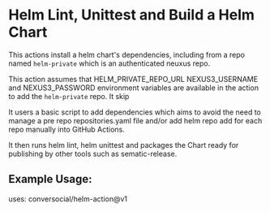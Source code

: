 # Helm Lint, Unittest and Build a Helm Chart

This actions install a helm chart's dependencies, including from a repo named `helm-private` which
is an authenticated neuxus repo.

This action assumes that HELM_PRIVATE_REPO_URL NEXUS3_USERNAME and NEXUS3_PASSWORD environment
variables are available in the action to add the `helm-private` repo. It skip

It users a basic script to add dependencies which aims to avoid the need to manage a pre repo
repositories.yaml file and/or add helm repo add for each repo manually into GitHub Actions.

It then runs helm lint, helm unittest and packages the Chart ready for publishing by other tools
such as sematic-release.

## Example Usage:
uses: conversocial/helm-action@v1
